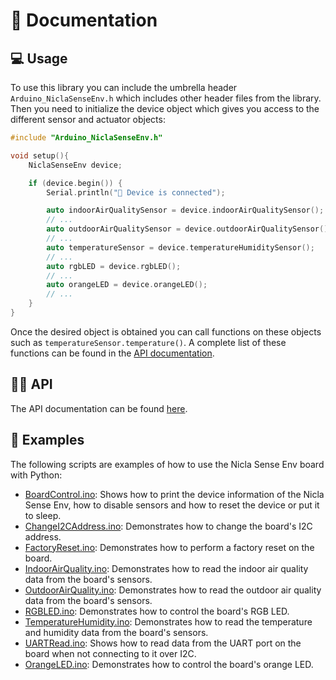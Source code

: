 # 📖 Documentation

## 💻 Usage

To use this library you can include the umbrella header `Arduino_NiclaSenseEnv.h` which includes other header files from the library. Then you need to initialize the device object which gives you access to the different sensor and actuator objects:

```cpp
#include "Arduino_NiclaSenseEnv.h"

void setup(){
    NiclaSenseEnv device;

    if (device.begin()) {
        Serial.println("🔌 Device is connected");

        auto indoorAirQualitySensor = device.indoorAirQualitySensor();
        // ...
        auto outdoorAirQualitySensor = device.outdoorAirQualitySensor();
        // ...
        auto temperatureSensor = device.temperatureHumiditySensor();
        // ...
        auto rgbLED = device.rgbLED();
        // ...
        auto orangeLED = device.orangeLED();
        // ...
    }
}
```
Once the desired object is obtained you can call functions on these objects such as `temperatureSensor.temperature()`. A complete list of these functions can be found in the [API documentation](./api.md).

## 🧑‍💻 API
The API documentation can be found [here](./api.md).

## 👀 Examples

The following scripts are examples of how to use the Nicla Sense Env board with Python:

- [BoardControl.ino](../examples/BoardControl/BoardControl.ino): Shows how to print the device information of the Nicla Sense Env, how to disable sensors and how to reset the device or put it to sleep.
- [ChangeI2CAddress.ino](../examples/ChangeI2CAddress/ChangeI2CAddress.ino): Demonstrates how to change the board's I2C address.
- [FactoryReset.ino](../examples/FactoryReset/FactoryReset.ino): Demonstrates how to perform a factory reset on the board.
- [IndoorAirQuality.ino](../examples/IndoorAirQuality/IndoorAirQuality.ino): Demonstrates how to read the indoor air quality data from the board's sensors.
- [OutdoorAirQuality.ino](../examples/OutdoorAirQuality/OutdoorAirQuality.ino): Demonstrates how to read the outdoor air quality data from the board's sensors.
- [RGBLED.ino](../examples/RGBLED/RGBLED.ino): Demonstrates how to control the board's RGB LED.
- [TemperatureHumidity.ino](../examples/TemperatureHumidity/TemperatureHumidity.ino): Demonstrates how to read the temperature and humidity data from the board's sensors.
- [UARTRead.ino](../examples/UARTRead/UARTRead.ino): Shows how to read data from the UART port on the board when not connecting to it over I2C.
- [OrangeLED.ino](../examples/OrangeLED/OrangeLED.ino): Demonstrates how to control the board's orange LED.
